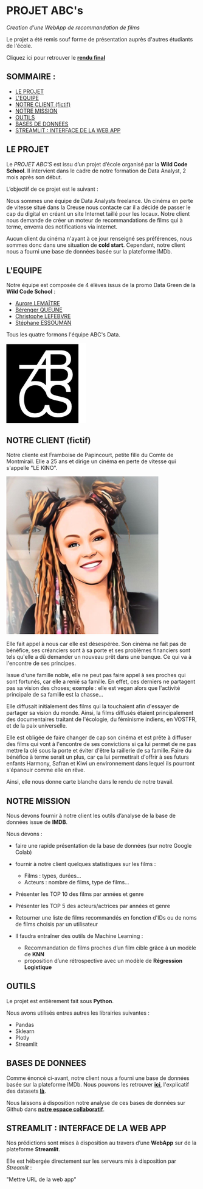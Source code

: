 # PROJET ABC's 
_Creation d’une WebApp de recommandation de films_

Le projet a été remis souf forme de présentation auprès d'autres étudiants de l'école. 

Cliquez ici pour retrouver le [**rendu final**](https://share.streamlit.io/alema86/movie_recommandation/main/Streamlit/streamlit_appVersion_finale.py)

## SOMMAIRE :

* [LE PROJET](#projet)
* [L'EQUIPE](#equipe)
* [NOTRE CLIENT (fictif)](#client)
* [NOTRE MISSION](#mission)
* [OUTILS](#outils)
* [BASES DE DONNEES](#bases-de-données)
* [STREAMLIT : INTERFACE DE LA WEB APP](#interface)


## LE PROJET

Le _PROJET ABC'S_ est issu d’un projet d’école organisé par la __Wild Code School__. Il intervient dans le cadre de notre formation de Data Analyst, 2 mois après son début.

L’objectif de ce projet est le suivant :

Nous sommes une équipe de Data Analysts freelance.
Un cinéma en perte de vitesse situé dans la Creuse nous contacte car il a décidé de passer le cap du digital en créant un site Internet taillé pour les locaux.
Notre client nous demande de créer un moteur de recommandations de films qui à terme, enverra des notifications via internet.

Aucun client du cinéma n'ayant à ce jour renseigné ses préférences, nous sommes donc dans une situation de __cold start__. Cependant, notre client nous a fourni une base de données basée sur la plateforme IMDb.



## L'EQUIPE

Notre équipe est composée de 4 élèves issus de la promo Data Green de la __Wild Code School__ :
- [Aurore LEMAÎTRE](https://github.com/alema86)
- [Bérenger QUEUNE](https://github.com/BerengerQueune)
- [Christophe LEFEBVRE](https://github.com/clefebvre2021)
- [Stéphane ESSOUMAN](https://github.com/Liostephe)

Tous les quatre formons l'équipe ABC's Data.

![logo_team](./Images/210x210-9_cropped_1377120495_p182hcd8rofaq1t491u06kih16o13.png)


## NOTRE CLIENT (fictif)

Notre cliente est Framboise de Papincourt, petite fille du Comte de Montmirail. Elle a 25 ans et dirige un cinéma en perte de vitesse qui s'appelle "LE KINO".

![cliente](./Images/Framboise2.png)

Elle fait appel à nous car elle est désespérée. Son cinéma ne fait pas de bénéfice, ses créanciers sont à sa porte et ses problèmes financiers sont tels qu'elle a dû demander un nouveau prêt dans une banque. Ce qui va à l'encontre de ses principes.

Issue d'une famille noble, elle ne peut pas faire appel à ses proches qui sont fortunés, car elle a renié sa famille. En effet, ces derniers ne partagent pas sa vision des choses; exemple : elle est vegan alors que l'activité principale de sa famille est la chasse...

Elle diffusait initialement des films qui la touchaient afin d'essayer de partager sa vision du monde. Ainsi, la films diffusés étaient principalement des documentaires traitant de l'écologie, du féminisme indiens, en VOSTFR, et de la paix universelle.

Elle est obligée de faire changer de cap son cinéma et est prête à diffuser des films qui vont à l'encontre de ses convictions si ça lui permet de ne pas mettre la clé sous la porte et éviter d'être la raillerie de sa famille.
Faire du bénéfice à terme serait un plus, car ça lui permettrait d'offrir à ses futurs enfants Harmony, Safran et Kiwi un environnement dans lequel ils pourront s'épanouir comme elle en rêve.

Ainsi, elle nous donne carte blanche dans le rendu de notre travail.


## NOTRE MISSION

Nous devons fournir à notre client les outils d’analyse de la base de données issue de __IMDB__.

Nous devons :
- faire une rapide présentation de la base de données (sur notre Google Colab)
- fournir à notre client quelques statistiques sur les films :
  * Films : types, durées...
  * Acteurs : nombre de films, type de films...
- Présenter les TOP 10 des films par années et genre
- Présenter les TOP 5 des acteurs/actrices par années et genre
- Retourner une liste de films recommandés en fonction d'IDs ou de noms de films choisis par un utilisateur

- Il faudra entraîner des outils de Machine Learning : 
	* Recommandation de films proches d’un film cible grâce à un modèle de __KNN__
	* proposition d’une rétrospective avec un modèle de __Régression Logistique__


## OUTILS

Le projet est entièrement fait sous **Python**.

Nous avons utilisés entres autres les librairies suivantes :
 - Pandas
 - Sklearn
 - Plotly
 - Streamlit


## BASES DE DONNEES

Comme énoncé ci-avant, notre client nous a fourni une base de données basée sur la plateforme IMDb. 
Nous pouvons les retrouver [**ici**](https://datasets.imdbws.com/), l'explicatif des datasets [**là**](https://www.imdb.com/interfaces/).

Nous laissons à disposition notre analyse de ces bases de données sur Github dans [**notre espace collaboratif**](https://github.com/BerengerQueune/ABC-Data).


## STREAMLIT : INTERFACE DE LA WEB APP

Nos prédictions sont mises à disposition au travers d’une __WebApp__ sur de la plateforme __Streamlit__.

Elle est hébergée directement sur les serveurs mis à disposition par *Streamlit* :

"Mettre URL de la web app"
